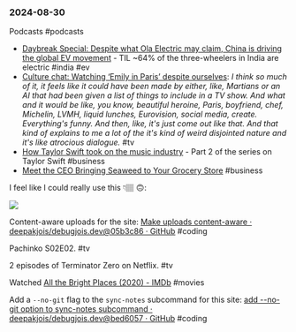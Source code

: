 ### 2024-08-30

Podcasts #podcasts 
* [Daybreak Special: Despite what Ola Electric may claim, China is driving the global EV movement](https://www.listennotes.com/podcasts/daybreak/daybreak-special-despite-SufGmQ34K81/) - TIL ~64% of the three-wheelers in India are electric #india #ev
* [Culture chat: Watching ‘Emily in Paris’ despite ourselves](https://lnns.co/vJLEj3Url_X): _I think so much of it, it feels like it could have been made by either, like, Martians or an AI that had been given a list of things to include in a TV show. And what and it would be like, you know, beautiful heroine, Paris, boyfriend, chef, Michelin, LVMH, liquid lunches, Eurovision, social media, create. Everything's funny. And then, like, it's just come out like that. And that kind of explains to me a lot of the it's kind of weird disjointed nature and it's like atrocious dialogue._ #tv
* [How Taylor Swift took on the music industry](https://www.economist.com/podcasts/2024/08/29/how-taylor-swift-took-on-the-music-industry) - Part 2 of the series on Taylor Swift #business 
* [Meet the CEO Bringing Seaweed to Your Grocery Store](https://lnns.co/l0cmVFsnRBH) #business


I feel like I could really use this 👇🏽 🙃:

![](https://x.com/anothercohen/status/1829161475686215718?t=FwZx5gECmVf5nvyAWmeOow&s=09)

Content-aware uploads for the site: [Make uploads content-aware · deepakjois/debugjois.dev@05b3c86 · GitHub](https://github.com/deepakjois/debugjois.dev/commit/05b3c8658464daf3fd396b3211d32acdbe610106) #coding

Pachinko S02E02. #tv

2 episodes of Terminator Zero on Netflix. #tv

Watched [All the Bright Places (2020) - IMDb](https://www.imdb.com/title/tt3907584/) #movies

Add a `--no-git` flag to the `sync-notes` subcommand for this site: [add --no-git option to sync-notes subcommand · deepakjois/debugjois.dev@bed6057 · GitHub](https://github.com/deepakjois/debugjois.dev/commit/bed60577e25987a13947566d257aa927b306e3b2) #coding 